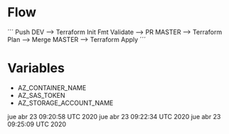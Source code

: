 

# Flow

´´´
Push DEV --> Terraform Init Fmt Validate --> PR MASTER --> Terraform Plan --> Merge MASTER --> Terraform Apply
´´´

# Variables

* AZ_CONTAINER_NAME
* AZ_SAS_TOKEN
* AZ_STORAGE_ACCOUNT_NAME




jue abr 23 09:20:58 UTC 2020
jue abr 23 09:22:34 UTC 2020
jue abr 23 09:25:09 UTC 2020
